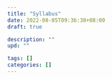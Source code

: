 ```yaml
---
title: "Syllabus"
date: 2022-08-05T09:36:38+08:00
draft: true

description: ""
upd: ""

tags: []
categories: []
---
```


<!--more-->